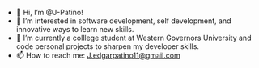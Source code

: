 - 👋 Hi, I’m @J-Patino!
- 👀 I’m interested in software development, self development, and innovative ways to learn new skills.
- 🌱 I’m currently a colllege student at Western Governors University and code personal projects to sharpen my developer skills.
- 📫 How to reach me: J.edgarpatino11@gmail.com

<!---
J-Patino/J-Patino is a ✨ special ✨ repository because its `README.md` (this file) appears on your GitHub profile.
You can click the Preview link to take a look at your changes.
--->
